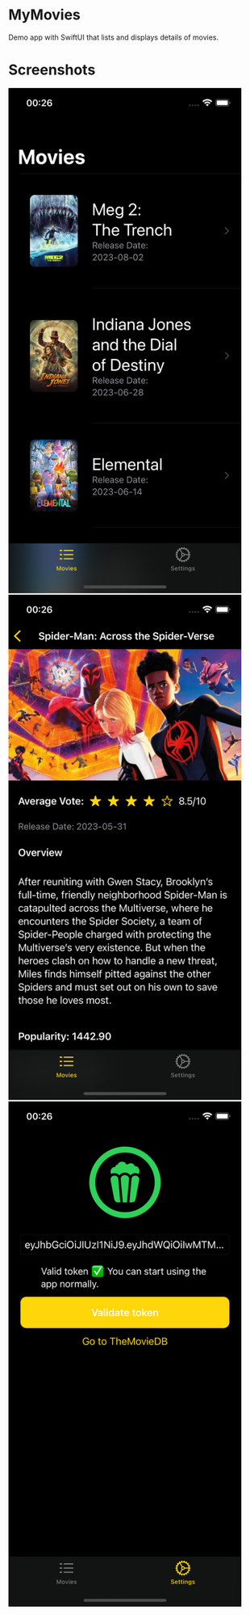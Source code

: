 # MyMovies

Demo app with SwiftUI that lists and displays details of movies.

# Screenshots

<img src="https://github.com/felipedelara/MyMovies/blob/main/Screenshots%20and%20recordings/Screenshot1.png" alt="Screeshot 1" style="height:1000px;">
<img src="https://github.com/felipedelara/MyMovies/blob/main/Screenshots%20and%20recordings/Screenshot2.png" alt="Screeshot 2" style="height:1000px;">
<img src="https://github.com/felipedelara/MyMovies/blob/main/Screenshots%20and%20recordings/Screenshot3.png" alt="Screeshot 3" style="height:1000px;">
